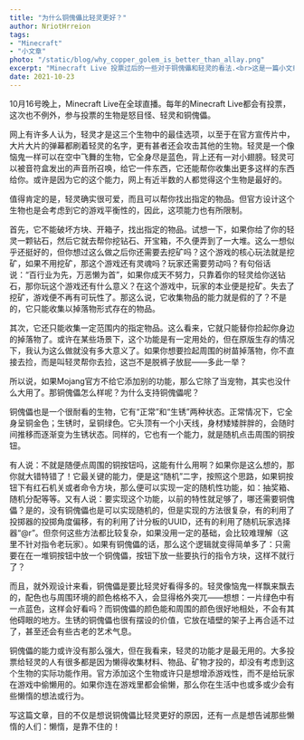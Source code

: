 ```yaml
---
title: "为什么铜傀儡比轻灵更好？"
author: NriotHrreion
tags:
- "Minecraft"
- "小文章"
photo: "/static/blog/why_copper_golem_is_better_than_allay.png"
excerpt: "Minecraft Live 投票过后的一些对于铜傀儡和轻灵的看法.<br>这是一篇小文章, 也是我第一次在博客里面发超过1000字的东西.<br><br><em>未经允许, 可以转载, 但需标明原作者(就是我, NriotHrreion)</em>"
date: 2021-10-23
---
```


10月16号晚上，Minecraft Live在全球直播。每年的Minecraft Live都会有投票，这次也不例外，参与投票的生物是怒目怪、轻灵和铜傀儡。

网上有许多人认为，轻灵才是这三个生物中的最佳选项，以至于在官方宣传片中，大片大片的弹幕都刷着轻灵的名字，更有甚者还会攻击其他的生物。轻灵是一个像恼鬼一样可以在空中飞舞的生物，它全身尽是蓝色，背上还有一对小翅膀。轻灵可以被音符盒发出的声音所召唤，给它一件东西，它还能帮你收集出更多这样的东西给你。或许是因为它的这个能力，网上有近半数的人都觉得这个生物是最好的。

值得肯定的是，轻灵确实很可爱，而且可以帮你找出指定的物品。但官方设计这个生物也是会考虑到它的游戏平衡性的，因此，这项能力也有所限制。

首先，它不能破坏方块、开箱子，找出指定的物品。试想一下，如果你给了你的轻灵一颗钻石，然后它就去帮你挖钻石、开宝箱，不久便弄到了一大堆。这么一想似乎还挺好的，但你想过这么做之后你还需要去挖矿吗？这个游戏的核心玩法就是挖矿，如果不用挖矿，那这个游戏还有灵魂吗？玩家还需要劳动吗？有句俗话说：“百行业为先，万恶懒为首”，如果你成天不努力，只靠着你的轻灵给你送钻石，那你玩这个游戏还有什么意义？在这个游戏中，玩家的本业便是挖矿。失去了挖矿，游戏便不再有可玩性了。那这么说，它收集物品的能力就是假的了？不是的，它只能收集以掉落物形式存在的物品。

其次，它还只能收集一定范围内的指定物品。这么看来，它就只能替你捡起你身边的掉落物了。或许在某些场景下，这个功能是有一定用处的，但在原版生存的情况下，我认为这么做就没有多大意义了。如果你想要捡起周围的树苗掉落物，你不直接去捡，而是叫轻灵帮你去捡，这岂不是脱裤子放屁——多此一举？

所以说，如果Mojang官方不给它添加别的功能，那么它除了当宠物，其实也没什么大用了。那铜傀儡怎么样呢？为什么支持铜傀儡呢？

铜傀儡也是一个很耐看的生物，它有“正常”和“生锈”两种状态。正常情况下，它全身呈铜金色；生锈时，呈铜绿色。它头顶有一个小天线，身材矮矮胖胖的，会随时间推移而逐渐变为生锈状态。同样的，它也有一个能力，就是随机点击周围的铜按钮。

有人说：不就是随便点周围的铜按钮吗，这能有什么用啊？如果你是这么想的，那你就大错特错了！它最关键的能力，便是这“随机”二字，按照这个思路，如果铜按钮下有红石机关或者命令方块，那么便可以实现一定的随机性功能，如：抽奖箱、随机分配等等。又有人说：要实现这个功能，以前的特性就足够了，哪还需要铜傀儡？是的，没有铜傀儡也是可以实现随机的，但是实现的方法很复杂，有的利用了投掷器的投掷角度偏移，有的利用了计分板的UUID，还有的利用了随机玩家选择器“@r”。但奈何这些方法都比较复杂，如果没用一定的基础，会比较难理解（这里不针对指令老玩家）。如果有铜傀儡的话，那么这个逻辑就变得简单多了：只需要在在一堆铜按钮中放一个铜傀儡，按钮下放一些要执行的指令方块，这样不就行了？

而且，就外观设计来看，铜傀儡是要比轻灵好看得多的。轻灵像恼鬼一样飘来飘去的，配色也与周围环境的颜色格格不入，会显得格外突兀——想想：一片绿色中有一点蓝色，这样会好看吗？而铜傀儡的颜色能和周围的颜色很好地相处，不会有其他碍眼的地方。生锈的铜傀儡也很有摆设的价值，它放在墙壁的架子上再合适不过了，甚至还会有些古老的艺术气息。

铜傀儡的能力或许没有那么强大，但在我看来，轻灵的功能才是最无用的。大多投票给轻灵的人有很多都是因为懒得收集材料、物品、矿物才投的，却没有考虑到这个生物的实际功能作用。官方添加这个生物或许只是想增添游戏性，而不是给玩家在游戏中偷懒用的。如果你连在游戏里都会偷懒，那么你在生活中也或多或少会有些懒惰的想法或行为。

写这篇文章，目的不仅是想说铜傀儡比轻灵更好的原因，还有一点是想告诫那些懒惰的人们：懒惰，是靠不住的！
